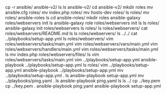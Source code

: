cp -r ansible/ ansible-v2/
ls
ls ansible-v2/
cd ansible-v2/
mkdir roles
mv ansible.cfg roles/
mv index.php roles/
mv hosts-dev roles/
ls roles/
mv roles/ ansible-roles
ls
cd ansible-roles/
mkdir roles
ansible-galaxy roles/webservers init
ls
ansible-galaxy role roles/webservers init
ls
ls roles/
ansible-galaxy init roles/webservers
ls roles/
ls roles/webservers/
cat roles/webservers/README.md
ls
ls roles/webservers/
ls ../../
cat ../playbooks/setup-app.yml
ls roles/webservers/
vim roles/webservers/tasks/main.yml
vim roles/webservers/vars/main.yml
vim roles/webservers/handlers/main.yml
vim roles/webservers/tasks/main.yml
ls
mv index.php roles/webservers/files/
ls
vim roles/webservers/tasks/main.yml
vim ../playbooks/setup-app.yml
ansible-playbook ../playbooks/setup-app.yml
ls roles/
vim ../playbooks/setup-app.yml
ansible-playbook ../playbooks/setup-app.yml
mv ../playbooks/setup-app.yml .
ls
ansible-playbook setup-app.yml
mv ../playbooks/ping.yaml .
ls
ansible-playbook ping.yaml
ls
ls ../
cp ../key.pem
cp ../key.pem .
ansible-playbook ping.yaml
ansible-playbook setup-app.yml